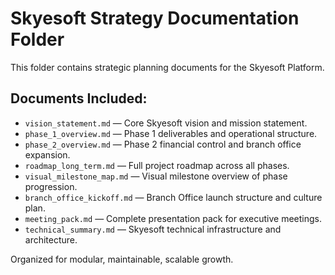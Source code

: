 # Skyesoft Strategy Documentation Folder

This folder contains strategic planning documents for the Skyesoft Platform.

## Documents Included:
- `vision_statement.md` — Core Skyesoft vision and mission statement.
- `phase_1_overview.md` — Phase 1 deliverables and operational structure.
- `phase_2_overview.md` — Phase 2 financial control and branch office expansion.
- `roadmap_long_term.md` — Full project roadmap across all phases.
- `visual_milestone_map.md` — Visual milestone overview of phase progression.
- `branch_office_kickoff.md` — Branch Office launch structure and culture plan.
- `meeting_pack.md` — Complete presentation pack for executive meetings.
- `technical_summary.md` — Skyesoft technical infrastructure and architecture.

Organized for modular, maintainable, scalable growth.